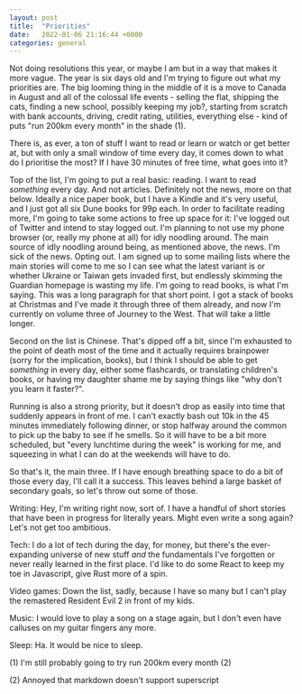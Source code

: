 ```yaml
---
layout: post
title:  "Priorities"
date:   2022-01-06 21:16:44 +0000
categories: general
---
```


Not doing resolutions this year, or maybe I am but in a way that makes it more vague. The year is six days old and I'm trying to figure out what my priorities are. The big looming thing in the middle of it is a move to Canada in August and all of the colossal life events - selling the flat, shipping the cats, finding a new school, possibly keeping my job?, starting from scratch with bank accounts, driving, credit rating, utilities, everything else - kind of puts "run 200km every month" in the shade (1).

There is, as ever, a ton of stuff I want to read or learn or watch or get better at, but with only a small window of time every day, it comes down to what do I prioritise the most? If I have 30 minutes of free time, what goes into it?

Top of the list, I'm going to put a real basic: reading. I want to read _something_ every day. And not articles. Definitely not the news, more on that below. Ideally a nice paper book, but I have a Kindle and it's very useful, and I just got all six Dune books for 99p each. In order to facilitate reading more, I'm going to take some actions to free up space for it: I've logged out of Twitter and intend to stay logged out. I'm planning to not use my phone browser (or, really my phone at all) for idly noodling around. The main source of idly noodling around being, as mentioned above, the news. I'm sick of the news. Opting out. I am signed up to some mailing lists where the main stories will come to me so I can see what the latest variant is or whether Ukraine or Taiwan gets invaded first, but endlessly skimming the Guardian homepage is wasting my life. I'm going to read books, is what I'm saying. This was a long paragraph for that short point. I got a stack of books at Christmas and I've made it through three of them already, and now I'm currently on volume three of Journey to the West. That will take a little longer.

Second on the list is Chinese. That's dipped off a bit, since I'm exhausted to the point of death most of the time and it actually requires brainpower (sorry for the implication, books), but I think I should be able to get _something_ in every day, either some flashcards, or translating children's books, or having my daughter shame me by saying things like "why don't you learn it faster?".

Running is also a strong priority, but it doesn't drop as easily into time that suddenly appears in front of me. I can't exactly bash out 10k in the 45 minutes immediately following dinner, or stop halfway around the common to pick up the baby to see if he smells. So it will have to be a bit more scheduled, but "every lunchtime during the week" is working for me, and squeezing in what I can do at the weekends will have to do.

So that's it, the main three. If I have enough breathing space to do a bit of those every day, I'll call it a success. This leaves behind a large basket of secondary goals, so let's throw out some of those.

Writing: Hey, I'm writing right now, sort of. I have a handful of short stories that have been in progress for literally years. Might even write a song again? Let's not get too ambitious.

Tech: I do a lot of tech during the day, for money, but there's the ever-expanding universe of new stuff _and_ the fundamentals I've forgotten or never really learned in the first place. I'd like to do some React to keep my toe in Javascript, give Rust more of a spin.

Video games: Down the list, sadly, because I have so many but I can't play the remastered Resident Evil 2 in front of my kids.

Music: I would love to play a song on a stage again, but I don't even have calluses on my guitar fingers any more.

Sleep: Ha. It would be nice to sleep.

(1) I'm still probably going to try run 200km every month (2)

(2) Annoyed that markdown doesn't support superscript